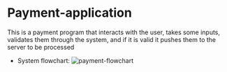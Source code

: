 # Payment-application

This is a payment program that interacts with the user, takes some inputs, validates them through the system, and if it is valid it pushes them to the server to be processed

- System flowchart:
![payment-flowchart](https://user-images.githubusercontent.com/113522732/191631736-ab39da10-3b1e-48ba-a740-f3e96fd7a49c.jpg)
